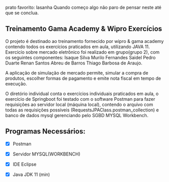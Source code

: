 prato favorito: lasanha
Quando começo algo não paro de pensar neste até que se conclua.

## Treinamento Gama Academy & Wipro Exercícios 
O projeto é destinado ao treinamento fornecido por wipro & gama academy contendo todos os exercícios praticados em aula, utilizando JAVA 11.
Exercicío sobre mercado eletrônico foi realizado em grupo(grupo 2), com os seguintes componentes:
Isaque Silva
Murilo Fernandes Saidel
Pedro Duarte
Renan Santos Abreu de Barros
Thiago Barbosa de Araujo.

A aplicação de simulação de mercado permite, simular a compra de produtos, escolher formas de pagamento e emite nota fiscal em tempo de execução.

O diretório individual conta o exercícios individuais praticados em aula, o exercício de Springboot foi testado com o software Postman para fazer requisições ao servidor local (máquina local), contendo o arquivo com todas as requisições possíveis (RequestsJPAClass.postman_collection) e banco de dados mysql gerenciando pelo SGBD MYSQL Workbench. 

## Programas Necessários:
- [x] Postman
- [x] Servidor MYSQL(WORKBENCH)
- [x] IDE Eclipse 
- [x] Java JDK 11 (min)

